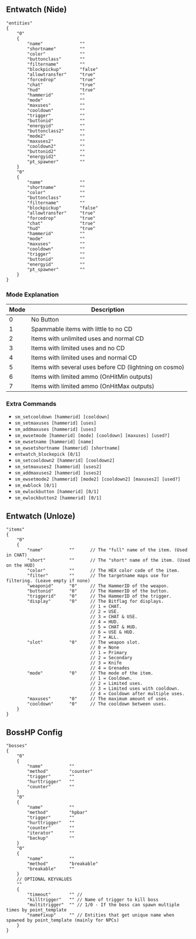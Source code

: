 
## Entwatch (Nide)

```
"entities"
{
    "0"
    {
        "name"              ""
        "shortname"         ""
        "color"             ""
        "buttonclass"       ""
        "filtername"        ""
        "blockpickup"       "false"
        "allowtransfer"     "true"
        "forcedrop"         "true"
        "chat"              "true"
        "hud"               "true"
        "hammerid"          ""
        "mode"              ""
        "maxuses"           ""
        "cooldown"          ""
        "trigger"           ""
        "buttonid"          ""
        "energyid"          ""
        "buttonclass2"      ""
        "mode2"             ""
        "maxuses2"          ""
        "cooldown2"         ""
        "buttonid2"         ""
        "energyid2"         ""
        "pt_spawner"        ""
    }
    "0"
    {
        "name"              ""
        "shortname"         ""
        "color"             ""
        "buttonclass"       ""
        "filtername"        ""
        "blockpickup"       "false"
        "allowtransfer"     "true"
        "forcedrop"         "true"
        "chat"              "true"
        "hud"               "true"
        "hammerid"          ""
        "mode"              ""
        "maxuses"           ""
        "cooldown"          ""
        "trigger"           ""
        "buttonid"          ""
        "energyid"          ""
        "pt_spawner"        ""
    }
}
```

### Mode Explanation

Mode | Description
--- | ---
0 | No Button
1 | Spammable items with little to no CD
2 | Items with unlimited uses and normal CD
3 | Items with limited uses and no CD
4 | Items with limited uses and normal CD
5 | Items with several uses before CD (lightning on cosmo)
6 | Items with limited ammo (OnHitMin outputs)
7 | Items with limited ammo (OnHitMax outputs)

### Extra Commands

- `sm_setcooldown [hammerid] [cooldown]`
- `sm_setmaxuses [hammerid] [uses]`
- `sm_addmaxuses [hammerid] [uses]`
- `sm_ewsetmode [hammerid] [mode] [cooldown] [maxuses] [used?]`
- `sm_ewsetname [hammerid] [name]`
- `sm_ewsetshortname [hammerid] [shortname]`
- `entwatch_blockepick [0/1]`
- `sm_setcooldown2 [hammerid] [cooldown2]`
- `sm_setmaxuses2 [hammerid] [uses2]`
- `sm_addmaxuses2 [hammerid] [uses2]`
- `sm_ewsetmode2 [hammerid] [mode2] [cooldown2] [maxuses2] [used?]`
- `sm_ewblock [0/1]`
- `sm_ewlockbutton [hammerid] [0/1]`
- `sm_ewlockbutton2 [hammerid] [0/1]`

## Entwatch (Unloze)

```
"items"
{
    "0"
    {
        "name"          ""      // The "full" name of the item. (Used in CHAT)
        "short"         ""      // The "short" name of the item. (Used on the HUD)
        "color"         ""      // The HEX color code of the item.
        "filter"        ""      // The targetname maps use for filtering. (Leave empty if none)
        "weaponid"      "0"     // The HammerID of the weapon.
        "buttonid"      "0"     // The HammerID of the button.
        "triggerid"     "0"     // The HammerID of the trigger.
        "display"       "0"     // The Bitflag for displays.
                                // 1 = CHAT.
                                // 2 = USE.
                                // 3 = CHAT & USE.
                                // 4 = HUD.
                                // 5 = CHAT & HUD.
                                // 6 = USE & HUD.
                                // 7 = ALL.
        "slot"          "0"     // The weapon slot.
                                // 0 = None
                                // 1 = Primary
                                // 2 = Secondary
                                // 3 = Knife
                                // 4 = Grenades
        "mode"          "0"     // The mode of the item.
                                // 1 = Cooldown.
                                // 2 = Limited uses.
                                // 3 = Limited uses with cooldown.
                                // 4 = Cooldown after multiple uses.
        "maxuses"       "0"     // The maximum amount of uses.
        "cooldown"      "0"     // The cooldown between uses.
    }
}
```

## BossHP Config

```
"bosses"
{
    "0"
    {
        "name"          ""
        "method"        "counter"
        "trigger"       ""
        "hurttrigger"   ""
        "counter"       ""
    }
    "0"
    {
        "name"          ""
        "method"        "hpbar"
        "trigger"       ""
        "hurttrigger"   ""
        "counter"       ""
        "iterator"      ""
        "backup"        ""
    }
    "0"
    {
        "name"          ""
        "method"        "breakable"
        "breakable"     ""
    }
    // OPTIONAL KEYVALUES
    ""
    {
        "timeout"       "" //
        "killtrigger"   "" // Name of trigger to kill boss
        "multitrigger"  "" // 1/0 - If the boss can spawn multiple times by point_template
        "namefixup"     "" // Entities that get unique name when spawned by point_template (mainly for NPCs)
    }
}
```